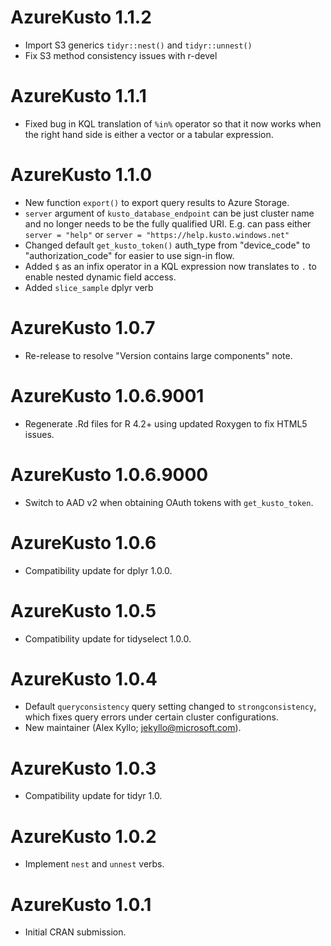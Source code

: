 # AzureKusto 1.1.2

* Import S3 generics `tidyr::nest()` and `tidyr::unnest()`
* Fix S3 method consistency issues with r-devel

# AzureKusto 1.1.1

* Fixed bug in KQL translation of `%in%` operator so that it now works when the
  right hand side is either a vector or a tabular expression.

# AzureKusto 1.1.0

* New function `export()` to export query results to Azure Storage.
* `server` argument of `kusto_database_endpoint` can be just cluster name and no
  longer needs to be the fully qualified URI. E.g. can pass either
  `server = "help"` or `server = "https://help.kusto.windows.net"`
* Changed default `get_kusto_token()` auth_type from "device_code" to
  "authorization_code" for easier to use sign-in flow.
* Added `$` as an infix operator in a KQL expression now translates to `.` to
  enable nested dynamic field access.
* Added `slice_sample` dplyr verb

# AzureKusto 1.0.7

* Re-release to resolve "Version contains large components" note.

# AzureKusto 1.0.6.9001

* Regenerate .Rd files for R 4.2+ using updated Roxygen to fix HTML5 issues.

# AzureKusto 1.0.6.9000

* Switch to AAD v2 when obtaining OAuth tokens with `get_kusto_token`.

# AzureKusto 1.0.6

* Compatibility update for dplyr 1.0.0.

# AzureKusto 1.0.5

* Compatibility update for tidyselect 1.0.0.

# AzureKusto 1.0.4

* Default `queryconsistency` query setting changed to `strongconsistency`, which fixes query errors under certain cluster configurations.
* New maintainer (Alex Kyllo; jekyllo@microsoft.com).

# AzureKusto 1.0.3

* Compatibility update for tidyr 1.0.

# AzureKusto 1.0.2

* Implement `nest` and `unnest` verbs.

# AzureKusto 1.0.1

* Initial CRAN submission.
